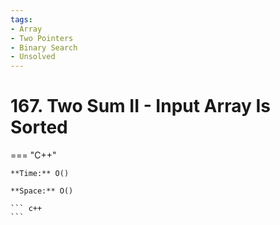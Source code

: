 ```yaml
---
tags:
- Array
- Two Pointers
- Binary Search
- Unsolved
---
```



# 167. Two Sum II - Input Array Is Sorted

=== "C++"

    **Time:** O()

    **Space:** O()

    ``` c++
    ```